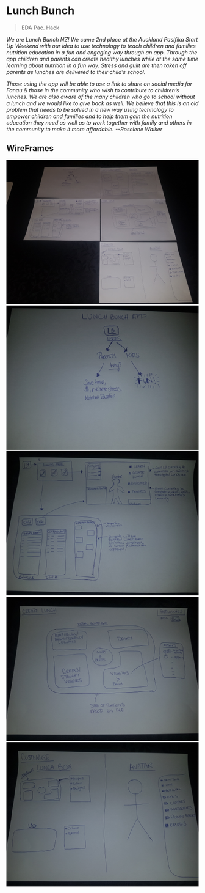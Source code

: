 # Lunch Bunch 

> EDA Pac. Hack

_We are Lunch Bunch NZ! We came 2nd place at the Auckland Pasifika Start Up Weekend with our idea to use technology to teach children and families nutrition education in a fun and engaging way through an app. Through the app children and parents can create healthy lunches while at the same time learning about nutrition in a fun way. Stress and guilt are then taken off parents as lunches are delivered to their child’s school._

_Those using the app will be able to use a link to share on social media for Fanau & those in the community who wish to contribute to children’s lunches. We are also aware of the many children who go to school without a lunch and we would like to give back as well. We believe that this is an old problem that needs to be solved in a new way using technology to empower children and families and to help them gain the nutrition education they need as well as to work together with family and others in the community to make it more affordable.
--Roselene Walker_  

## WireFrames
![1](./20180919_230402.jpg)
![2](./20180919_230507.jpg)
![3](./20180919_230540.jpg)
![4](./20180919_230622.jpg)
![5](./20180919_230636.jpg)

